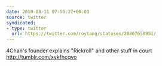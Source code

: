 ```yaml
---
date: 2010-08-11 07:50:27+00:00
source: twitter
syndicated:
- type: twitter
  url: https://twitter.com/roytang/statuses/20867656951/
---
```


4Chan's founder explains "Rickroll" and other stuff in court http://tumblr.com/xykfhcqvo